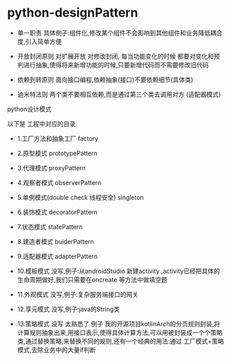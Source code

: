# python-designPattern
* 单一职责 	具体例子:组件化,修改某个组件不会影响到其他组件和业务降低耦合度,引入简单方便

* 开放封闭原则	对扩展开放 对修改封闭, 每当功能变化的时候 都要对变化和预判进行抽象,使得将来新增功能的时候,只要新增代码而不需要修改旧代码

* 依赖到转原则	面向接口编程,依赖抽象(接口)不要依赖细节(具体类)

* 迪米特法则    两个类不要相互依赖,而是通过第三个类去调用对方 (适配器模式)



python设计模式 

以下是 工程中对应的目录

* 1.工厂方法和抽象工厂    factory

* 2.原型模式  prototypePattern

* 3.代理模式 proxyPattern

* 4.观察者模式  observerPattern

* 5.单例模式(double check 线程安全) singleton

* 6.装饰模式	decoratorPattern

* 7.状态模式	statePattern

* 8.建造者模式  buiderPattern

* 9.适配器模式  adapterPattern

* 10.模板模式  没写,例子:从androidStudio 新建activity ,activity已经把具体的生命周期做好,我们只需要在oncreate 等方法中做填空题

* 11.外观模式 没写,例子:复杂服务端接口的网关

* 12.享元模式 没写,例子:java的String类

* 13.策略模式 没写 太熟悉了 例子 我的开源项目kotlinArch的分页规则封装,将计算规则抽象出来,用接口表示,使得具体计算方法,可以用被封装成一个个策略类,通过替换策略,来替换不同的规则,还有一个经典的用法:通过 工厂模式+策略模式,去除业务中的大量if判断

